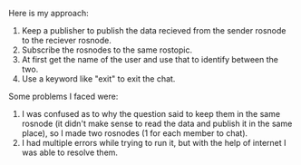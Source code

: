 Here is my approach:
1. Keep a publisher to publish the data recieved from the sender rosnode to the reciever rosnode.
2. Subscribe the rosnodes to the same rostopic.
3. At first get the name of the user and use that to identify between the two.
4. Use a keyword like "exit" to exit the chat.

Some problems I faced were:
1. I was confused as to why the question said to keep them in the same rosnode (it didn't make sense to read the data and publish it in the same place), so I made two rosnodes (1 for each member to chat).
2. I had multiple errors while trying to run it, but with the help of internet I was able to resolve them.
